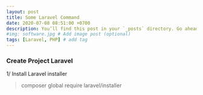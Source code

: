 ```yaml
---
layout: post
title: Some Laravel Command
date: 2020-07-08 08:51:00 +0700
description: You’ll find this post in your `_posts` directory. Go ahead and edit it and re-build the site to see your changes. # Add post description (optional)
#img: software.jpg # Add image post (optional)
tags: [Laravel, PHP] # add tag
---
```

### Create Project Laravel

1/ Install Laravel installer

>composer global require laravel/installer



